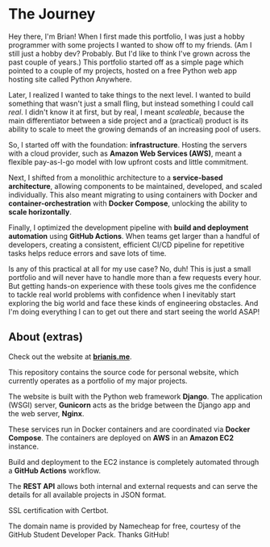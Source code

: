 # The Journey

Hey there, I'm Brian!
When I first made this portfolio, I was just a hobby programmer with some projects
I wanted to show off to my friends.
(Am I still just a hobby dev? Probably. But I'd like to think I've grown across the past
couple of years.)
This portfolio started off as a simple page which pointed to a couple of my projects,
hosted on a free Python web app hosting site called Python Anywhere.

Later, I realized I wanted to take things to the next level. I wanted to build something
that wasn't just a small fling, but instead something I could call *real*. I didn't know it at
first, but by real, I meant *scaleable*, because the main differentiator between
a side project and a (practical) product is its ability to scale to meet the growing demands
of an increasing pool of users.

So, I started off with the foundation: **infrastructure**. Hosting the servers with a cloud provider,
such as **Amazon Web Services (AWS)**, meant a flexible pay-as-I-go model with low upfront costs and
little commitment.

Next, I shifted from a monolithic architecture to a **service-based architecture**, allowing components
to be maintained, developed, and scaled individually. This also meant migrating to using containers
with Docker and **container-orchestration** with **Docker Compose**, unlocking the ability to
**scale horizontally**.

Finally, I optimized the development pipeline with **build and deployment automation** using
**GitHub Actions**. When teams get larger than a handful of developers, creating a consistent,
efficient CI/CD pipeline for repetitive tasks helps reduce errors and save lots of time.

Is any of this practical at all for my use case? No, duh! This is just a small portfolio and will
never have to handle more than a few requests every hour. 
But getting hands-on experience with these tools gives me the confidence to tackle real world problems
with confidence when I inevitably start exploring the big world and face these kinds of engineering
obstacles. And I'm doing everything I can to get out there and start seeing the world ASAP!



## About (extras)

Check out the website at [**brianis.me**](https://brianis.me).  

This repository contains the source code for personal website, which 
currently operates as a portfolio of my major projects.

The website is built with the Python web framework **Django**. The application
(WSGI) server, **Gunicorn** acts as the bridge between the Django app
and the web server, **Nginx**.

These services run in Docker containers and are coordinated 
via **Docker Compose**. The containers are deployed on **AWS** in an
**Amazon EC2** instance.

Build and deployment to the EC2 instance is completely automated through a
**GitHub Actions** workflow.

The **REST API** allows both internal and external requests and can serve
the details for all available projects in JSON format.

SSL certification with Certbot.

The domain name is provided by Namecheap for free, courtesy of the 
GitHub Student Developer Pack. Thanks GitHub!

